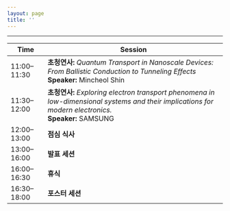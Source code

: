 ```yaml
---
layout: page
title: ''
---
```


---

| Time        | Session                                                                                           |
|-------------|---------------------------------------------------------------------------------------------------|
| 11:00–11:30 | **초청연사:** *Quantum Transport in Nanoscale Devices: From Ballistic Conduction to Tunneling Effects*  <br>**Speaker:** Mincheol Shin |
| 11:30–12:00 | **초청연사:** *Exploring electron transport phenomena in low-dimensional systems and their implications for modern electronics.*  <br>**Speaker:** SAMSUNG |
| 12:00–13:00 | **점심 식사**                                                                                |
| 13:00–16:00 | **발표 세션** <br>                                                            |
| 16:00–16:30 | **휴식**                                                                                |
| 16:30–18:00 | **포스터 세션**                          |

